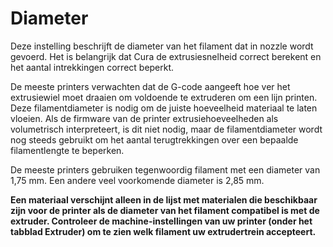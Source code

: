 Diameter
====
Deze instelling beschrijft de diameter van het filament dat in nozzle wordt gevoerd. Het is belangrijk dat Cura de extrusiesnelheid correct berekent en het aantal intrekkingen correct beperkt.

De meeste printers verwachten dat de G-code aangeeft hoe ver het extrusiewiel moet draaien om voldoende te extruderen om een ​​lijn printen. Deze filamentdiameter is nodig om de juiste hoeveelheid materiaal te laten vloeien. Als de firmware van de printer extrusiehoeveelheden als volumetrisch interpreteert, is dit niet nodig, maar de filamentdiameter wordt nog steeds gebruikt om het aantal terugtrekkingen over een bepaalde filamentlengte te beperken.

De meeste printers gebruiken tegenwoordig filament met een diameter van 1,75 mm. Een andere veel voorkomende diameter is 2,85 mm.

**Een materiaal verschijnt alleen in de lijst met materialen die beschikbaar zijn voor de printer als de diameter van het filament compatibel is met de extruder. Controleer de machine-instellingen van uw printer (onder het tabblad Extruder) om te zien welk filament uw extrudertrein accepteert.**